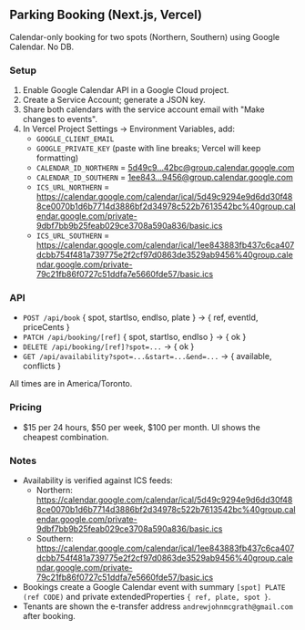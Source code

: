 ## Parking Booking (Next.js, Vercel)

Calendar-only booking for two spots (Northern, Southern) using Google Calendar. No DB.

### Setup

1. Enable Google Calendar API in a Google Cloud project.
2. Create a Service Account; generate a JSON key.
3. Share both calendars with the service account email with "Make changes to events".
4. In Vercel Project Settings → Environment Variables, add:
   - `GOOGLE_CLIENT_EMAIL`
   - `GOOGLE_PRIVATE_KEY` (paste with line breaks; Vercel will keep formatting)
   - `CALENDAR_ID_NORTHERN` = 5d49c9...42bc@group.calendar.google.com
   - `CALENDAR_ID_SOUTHERN` = 1ee843...9456@group.calendar.google.com
   - `ICS_URL_NORTHERN` = https://calendar.google.com/calendar/ical/5d49c9294e9d6dd30f488ce0070b1d6b7714d3886bf2d34978c522b7613542bc%40group.calendar.google.com/private-9dbf7bb9b25feab029ce3708a590a836/basic.ics
   - `ICS_URL_SOUTHERN` = https://calendar.google.com/calendar/ical/1ee843883fb437c6ca407dcbb754f481a739775e2f2cf97d0863de3529ab9456%40group.calendar.google.com/private-79c21fb86f0727c51ddfa7e5660fde57/basic.ics

### API

- `POST /api/book` { spot, startIso, endIso, plate } → { ref, eventId, priceCents }
- `PATCH /api/booking/[ref]` { spot, startIso, endIso } → { ok }
- `DELETE /api/booking/[ref]?spot=...` → { ok }
- `GET /api/availability?spot=...&start=...&end=...` → { available, conflicts }

All times are in America/Toronto.

### Pricing

- $15 per 24 hours, $50 per week, $100 per month. UI shows the cheapest combination.

### Notes

- Availability is verified against ICS feeds:
  - Northern: https://calendar.google.com/calendar/ical/5d49c9294e9d6dd30f488ce0070b1d6b7714d3886bf2d34978c522b7613542bc%40group.calendar.google.com/private-9dbf7bb9b25feab029ce3708a590a836/basic.ics
  - Southern: https://calendar.google.com/calendar/ical/1ee843883fb437c6ca407dcbb754f481a739775e2f2cf97d0863de3529ab9456%40group.calendar.google.com/private-79c21fb86f0727c51ddfa7e5660fde57/basic.ics
- Bookings create a Google Calendar event with summary `[spot] PLATE (ref CODE)` and private extendedProperties `{ ref, plate, spot }`.
- Tenants are shown the e-transfer address `andrewjohnmcgrath@gmail.com` after booking.
